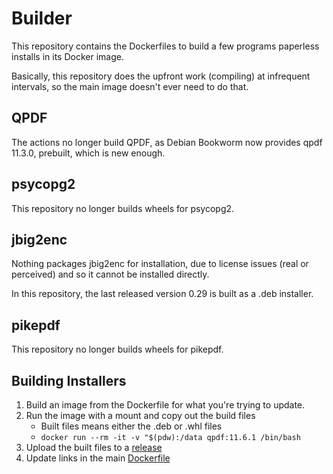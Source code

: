 # Builder

This repository contains the Dockerfiles to build a few programs paperless
installs in its Docker image.

Basically, this repository does the upfront work (compiling) at infrequent intervals,
so the main image doesn't ever need to do that.

## QPDF

The actions no longer build QPDF, as Debian Bookworm now provides qpdf 11.3.0,
prebuilt, which is new enough.

## psycopg2

This repository no longer builds wheels for psycopg2.

## jbig2enc

Nothing packages jbig2enc for installation, due to license issues (real or
perceived) and so it cannot be installed directly.

In this repository, the last released version 0.29 is built as a .deb installer.

## pikepdf

This repository no longer builds wheels for pikepdf.

## Building Installers

1. Build an image from the Dockerfile for what you're trying to update.
1. Run the image with a mount and copy out the build files
    - Built files means either the .deb or .whl files
    - `docker run --rm -it -v "$(pdw):/data qpdf:11.6.1 /bin/bash`
1. Upload the built files to a [release](https://github.com/paperless-ngx/builder/releases)
1. Update links in the main [Dockerfile](https://github.com/paperless-ngx/paperless-ngx/blob/dev/Dockerfile)

